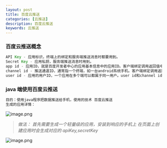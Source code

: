 ```yaml
---
layout: post
title: 百度云推送
categories: [云推送]
description: 百度云推送
keywords: 云推送
---
```


<meta name="referrer" content="no-referrer"/>

### 百度云推送概念

```java
API Key - 应用标识，终端上的绑定和服务端推送消息时都要用到。
Secret Key - 应用私钥，服务端推送消息时用到。
app id - 应用ID，就是百度开发者中心的应用基本信息中的应用ID。客户端绑定调用返回值中可获得。
channel id - 推送通道ID，通常指一个终端，如一台android系统手机。客户端绑定调用返回值中可获得。
user id - 应用的用户ID，一个应用在多个端可以都属于同一用户。user id和channel id配合可以唯一指定一个应用的特定终端。如果应用不是基于百度账户的账户体系，单独用user就通常指定了一个应用的特定终端。客户端绑定调用返回值中可获得。
```

### java 端使用百度云推送

```java
目的：使用java程序把数据推送给手机，使用的技术 百度云推送
生成的应用详情：
```

![image.png](https://cdn.nlark.com/yuque/0/2021/png/659846/1635739517268-d699da4b-a814-41b8-a97a-e569a46941f5.png#clientId=u75f56126-b05e-4&from=paste&height=270&id=u24c352be&margin=%5Bobject%20Object%5D&name=image.png&originHeight=540&originWidth=1634&originalType=binary&ratio=1&size=362494&status=done&style=none&taskId=u321fa5b7-1b5d-4c05-8c2e-d7088086fe0&width=817)

> *做法：*​
> *首先需要生成一个轻量级的应用，安装到响应的手机上 在页面上创建应用时会生成对应的 apiKey,secretKey*​

![image.png](https://cdn.nlark.com/yuque/0/2021/png/659846/1635739604439-476b1a24-f611-4c82-8ae8-24add32ea043.png#clientId=u009974bc-6cb4-4&from=paste&height=115&id=u8d17b25a&margin=%5Bobject%20Object%5D&name=image.png&originHeight=152&originWidth=1048&originalType=binary&ratio=1&size=65438&status=done&style=none&taskId=uc4b8580f-8419-49c2-a9ab-5a588181d09&width=790)
